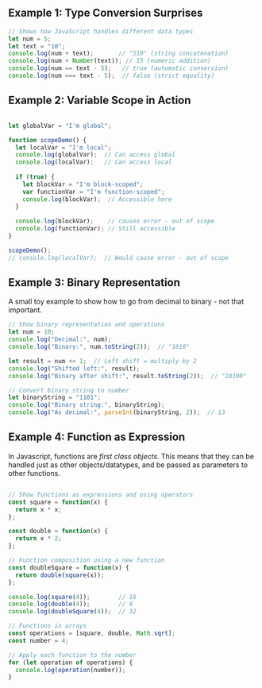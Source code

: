 

## Example 1: Type Conversion Surprises

```js
// Shows how JavaScript handles different data types
let num = 5;
let text = "10";
console.log(num + text);       // "510" (string concatenation)
console.log(num + Number(text)); // 15 (numeric addition)
console.log(num == text - 5);   // true (automatic conversion)
console.log(num === text - 5);  // false (strict equality)
```


## Example 2: Variable Scope in Action

```js

let globalVar = "I'm global";

function scopeDemo() {
  let localVar = "I'm local";
  console.log(globalVar);  // Can access global
  console.log(localVar);   // Can access local
  
  if (true) {
    let blockVar = "I'm block-scoped";
    var functionVar = "I'm function-scoped";
    console.log(blockVar);  // Accessible here
  }
  
  console.log(blockVar);    // causes error - out of scope
  console.log(functionVar); // Still accessible
}

scopeDemo();
// console.log(localVar);  // Would cause error - out of scope

```

## Example 3: Binary Representation
A small toy example to show how to go from decimal to binary - not that important.

```js
// Show binary representation and operations
let num = 10;
console.log("Decimal:", num);
console.log("Binary:", num.toString(2));  // "1010"

let result = num << 1;  // Left shift = multiply by 2
console.log("Shifted left:", result);
console.log("Binary after shift:", result.toString(2));  // "10100"

// Convert binary string to number
let binaryString = "1101";
console.log("Binary string:", binaryString);
console.log("As decimal:", parseInt(binaryString, 2));  // 13

```

## Example 4: Function as Expression
In Javascript, functions are *first class objects*. This means that they can be handled just as other objects/datatypes, and be passed as parameters to other functions.

```js

// Show functions as expressions and using operators
const square = function(x) {
  return x * x;
};

const double = function(x) {
  return x * 2;
};

// Function composition using a new function
const doubleSquare = function(x) {
  return double(square(x));
};

console.log(square(4));        // 16
console.log(double(4));        // 8
console.log(doubleSquare(4));  // 32

// Functions in arrays
const operations = [square, double, Math.sqrt];
const number = 4;

// Apply each function to the number
for (let operation of operations) {
  console.log(operation(number));
}

```